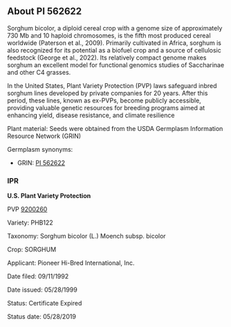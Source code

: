 About PI 562622 
---------------------
Sorghum bicolor, a diploid cereal crop with a genome size of approximately 730 Mb and 10 haploid chromosomes, is the fifth most produced cereal worldwide (Paterson et al., 2009). Primarily cultivated in Africa, sorghum is also recognized for its potential as a biofuel crop and a source of cellulosic feedstock (George et al., 2022). Its relatively compact genome makes sorghum an excellent model for functional genomics studies of Saccharinae and other C4 grasses.

In the United States, Plant Variety Protection (PVP) laws safeguard inbred sorghum lines developed by private companies for 20 years. After this period, these lines, known as ex-PVPs, become publicly accessible, providing valuable genetic resources for breeding programs aimed at enhancing yield, disease resistance, and climate resilience

Plant material: Seeds were obtained from the USDA Germplasm Information Resource Network (GRIN)

Germplasm synonyms:
* GRIN: [PI 562622](https://npgsweb.ars-grin.gov/gringlobal/accessiondetail.aspx?id=1457594)

### IPR
**U.S. Plant Variety Protection**

PVP [9200260](https://apps.ams.usda.gov/CMS/AdobeImages/009200260.pdf)

Variety: PHB122

Taxonomy: Sorghum bicolor (L.) Moench subsp. bicolor

Crop: SORGHUM

Applicant: Pioneer Hi-Bred International, Inc.

Date filed: 09/11/1992

Date issued: 05/28/1999

Status: Certificate Expired

Status date: 05/28/2019
